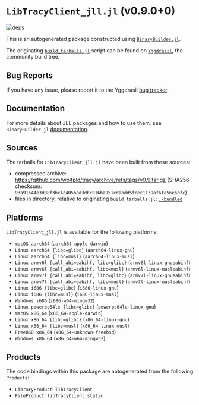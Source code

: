 # `LibTracyClient_jll.jl` (v0.9.0+0)

[![deps](https://juliahub.com/docs/LibTracyClient_jll/deps.svg)](https://juliahub.com/ui/Packages/LibTracyClient_jll/mti1A?page=2)

This is an autogenerated package constructed using [`BinaryBuilder.jl`](https://github.com/JuliaPackaging/BinaryBuilder.jl).

The originating [`build_tarballs.jl`](https://github.com/JuliaPackaging/Yggdrasil/blob/d1c482f217fcc5769cbe896e47a0776acd165516/L/LibTracyClient/LibTracyClient@0.9.0/build_tarballs.jl) script can be found on [`Yggdrasil`](https://github.com/JuliaPackaging/Yggdrasil/), the community build tree.

## Bug Reports

If you have any issue, please report it to the Yggdrasil [bug tracker](https://github.com/JuliaPackaging/Yggdrasil/issues).

## Documentation

For more details about JLL packages and how to use them, see `BinaryBuilder.jl` [documentation](https://docs.binarybuilder.org/stable/jll/).

## Sources

The tarballs for `LibTracyClient_jll.jl` have been built from these sources:

* compressed archive: https://github.com/wolfpld/tracy/archive/refs/tags/v0.9.tar.gz (SHA256 checksum: `93a91544e3d88f3bc4c405bad3dbc916ba951cdaadd5fcec1139af6fa56e6bfc`)
* files in directory, relative to originating `build_tarballs.jl`: [`./bundled`](https://github.com/JuliaPackaging/Yggdrasil/tree/d1c482f217fcc5769cbe896e47a0776acd165516/L/LibTracyClient/LibTracyClient@0.9.0/bundled)

## Platforms

`LibTracyClient_jll.jl` is available for the following platforms:

* `macOS aarch64` (`aarch64-apple-darwin`)
* `Linux aarch64 {libc=glibc}` (`aarch64-linux-gnu`)
* `Linux aarch64 {libc=musl}` (`aarch64-linux-musl`)
* `Linux armv6l {call_abi=eabihf, libc=glibc}` (`armv6l-linux-gnueabihf`)
* `Linux armv6l {call_abi=eabihf, libc=musl}` (`armv6l-linux-musleabihf`)
* `Linux armv7l {call_abi=eabihf, libc=glibc}` (`armv7l-linux-gnueabihf`)
* `Linux armv7l {call_abi=eabihf, libc=musl}` (`armv7l-linux-musleabihf`)
* `Linux i686 {libc=glibc}` (`i686-linux-gnu`)
* `Linux i686 {libc=musl}` (`i686-linux-musl`)
* `Windows i686` (`i686-w64-mingw32`)
* `Linux powerpc64le {libc=glibc}` (`powerpc64le-linux-gnu`)
* `macOS x86_64` (`x86_64-apple-darwin`)
* `Linux x86_64 {libc=glibc}` (`x86_64-linux-gnu`)
* `Linux x86_64 {libc=musl}` (`x86_64-linux-musl`)
* `FreeBSD x86_64` (`x86_64-unknown-freebsd`)
* `Windows x86_64` (`x86_64-w64-mingw32`)

## Products

The code bindings within this package are autogenerated from the following `Products`:

* `LibraryProduct`: `libTracyClient`
* `FileProduct`: `libTracyClient_static`
